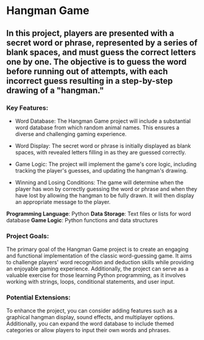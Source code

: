 # Hangman Game
## In this project, players are presented with a secret word or phrase, represented by a series of blank spaces, and must guess the correct letters one by one. The objective is to guess the word before running out of attempts, with each incorrect guess resulting in a step-by-step drawing of a "hangman."

### Key Features:
- Word Database: The Hangman Game project will include a substantial word database from which random animal names. This ensures a diverse and challenging gaming experience.

- Word Display: The secret word or phrase is initially displayed as blank spaces, with revealed letters filling in as they are guessed correctly.

- Game Logic: The project will implement the game's core logic, including tracking the player's guesses, and updating the hangman's drawing.

- Winning and Losing Conditions: The game will determine when the player has won by correctly guessing the word or phrase and when they have lost by allowing the hangman to be fully drawn. It will then display an appropriate message to the player.

**Programming Language**: Python
**Data Storage**: Text files or lists for word database
**Game Logic**: Python functions and data structures

### Project Goals:
The primary goal of the Hangman Game project is to create an engaging and functional implementation of the classic word-guessing game. It aims to challenge players' word recognition and deduction skills while providing an enjoyable gaming experience. Additionally, the project can serve as a valuable exercise for those learning Python programming, as it involves working with strings, loops, conditional statements, and user input.

### Potential Extensions:

To enhance the project, you can consider adding features such as a graphical hangman display, sound effects, and multiplayer options. Additionally, you can expand the word database to include themed categories or allow players to input their own words and phrases.
